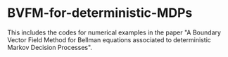 # BVFM-for-deterministic-MDPs
This includes the codes for numerical examples in the paper "A Boundary Vector Field Method for Bellman equations associated to deterministic Markov Decision Processes".
